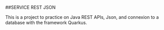 ##SERVICE REST JSON

This is a project to practice on Java REST APIs, Json, and connexion to a database with the framework Quarkus.
